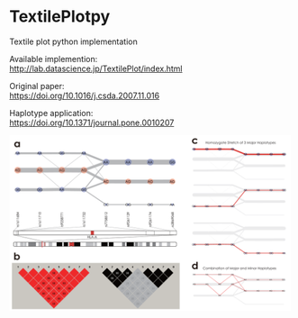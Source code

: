 # TextilePlotpy
Textile plot python implementation

Available implemention:\
http://lab.datascience.jp/TextilePlot/index.html

Original paper:\
https://doi.org/10.1016/j.csda.2007.11.016

Haplotype application:\
https://doi.org/10.1371/journal.pone.0010207

<img src="https://raw.githubusercontent.com/ScottMastro/TextilePlotpy/main/haps.png" width="500px">
